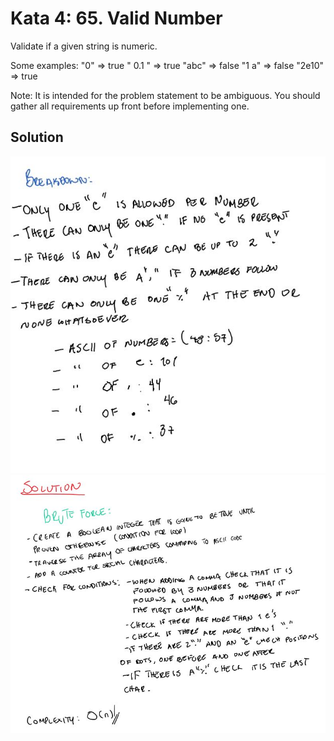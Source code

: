 # Kata 4: 65. Valid Number

Validate if a given string is numeric.

Some examples:
"0" => true
" 0.1 " => true
"abc" => false
"1 a" => false
"2e10" => true

Note: It is intended for the problem statement to be ambiguous. You should gather all requirements up front before implementing one.

## Solution

![alt text](https://github.com/MikeSagnelli/PrograAvanzada2018/blob/master/katas/kata4/kata4_1.JPG)
![alt text](https://github.com/MikeSagnelli/PrograAvanzada2018/blob/master/katas/kata4/kata4_2.JPG)